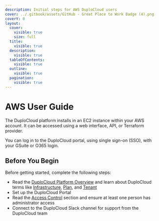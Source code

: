 ```yaml
---
description: Initial steps for AWS DuploCloud users
cover: ../.gitbook/assets/GitHub - Great Place to Work Badge (4).png
coverY: 0
layout:
  cover:
    visible: true
    size: full
  title:
    visible: true
  description:
    visible: true
  tableOfContents:
    visible: true
  outline:
    visible: true
  pagination:
    visible: true
---
```


# AWS User Guide

The DuploCloud platform installs in an EC2 instance within your AWS account. It can be accessed using a web interface, API, or Terraform provider.&#x20;

You can log in to the DuploCloud portal, using single sign-on (SSO), with your GSuite or O365 login.&#x20;

## Before You Begin

Before getting started, complete the following steps:

* Read the [DuploCloud Platform Overview](../) and learn about DuploCloud terms like [Infrastructure](../welcome-to-duplocloud/application-focussed-interface/duplocloud-common-components/infrastructure.md), [Plan](../welcome-to-duplocloud/application-focussed-interface/duplocloud-common-components/plan.md), and [Tenant](../welcome-to-duplocloud/application-focussed-interface/duplocloud-common-components/tenant.md)
* Set up the DuploCloud Portal
* Read the [Access Control](../access-control/) section and ensure at least one person has administrator access
* Connect to the DuploCloud Slack channel for support from the DuploCloud team
